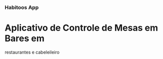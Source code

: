 ###          Habitoos App
# Aplicativo de Controle de Mesas em Bares em
restaurantes e cabeleileiro

